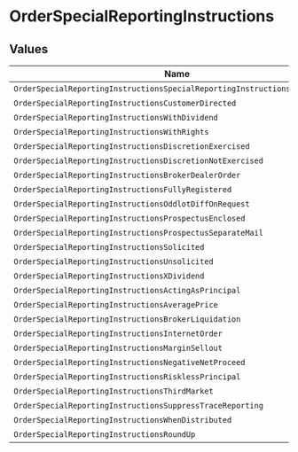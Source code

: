 # OrderSpecialReportingInstructions


## Values

| Name                                                                       | Value                                                                      |
| -------------------------------------------------------------------------- | -------------------------------------------------------------------------- |
| `OrderSpecialReportingInstructionsSpecialReportingInstructionsUnspecified` | SPECIAL_REPORTING_INSTRUCTIONS_UNSPECIFIED                                 |
| `OrderSpecialReportingInstructionsCustomerDirected`                        | CUSTOMER_DIRECTED                                                          |
| `OrderSpecialReportingInstructionsWithDividend`                            | WITH_DIVIDEND                                                              |
| `OrderSpecialReportingInstructionsWithRights`                              | WITH_RIGHTS                                                                |
| `OrderSpecialReportingInstructionsDiscretionExercised`                     | DISCRETION_EXERCISED                                                       |
| `OrderSpecialReportingInstructionsDiscretionNotExercised`                  | DISCRETION_NOT_EXERCISED                                                   |
| `OrderSpecialReportingInstructionsBrokerDealerOrder`                       | BROKER_DEALER_ORDER                                                        |
| `OrderSpecialReportingInstructionsFullyRegistered`                         | FULLY_REGISTERED                                                           |
| `OrderSpecialReportingInstructionsOddlotDiffOnRequest`                     | ODDLOT_DIFF_ON_REQUEST                                                     |
| `OrderSpecialReportingInstructionsProspectusEnclosed`                      | PROSPECTUS_ENCLOSED                                                        |
| `OrderSpecialReportingInstructionsProspectusSeparateMail`                  | PROSPECTUS_SEPARATE_MAIL                                                   |
| `OrderSpecialReportingInstructionsSolicited`                               | SOLICITED                                                                  |
| `OrderSpecialReportingInstructionsUnsolicited`                             | UNSOLICITED                                                                |
| `OrderSpecialReportingInstructionsXDividend`                               | X_DIVIDEND                                                                 |
| `OrderSpecialReportingInstructionsActingAsPrincipal`                       | ACTING_AS_PRINCIPAL                                                        |
| `OrderSpecialReportingInstructionsAveragePrice`                            | AVERAGE_PRICE                                                              |
| `OrderSpecialReportingInstructionsBrokerLiquidation`                       | BROKER_LIQUIDATION                                                         |
| `OrderSpecialReportingInstructionsInternetOrder`                           | INTERNET_ORDER                                                             |
| `OrderSpecialReportingInstructionsMarginSellout`                           | MARGIN_SELLOUT                                                             |
| `OrderSpecialReportingInstructionsNegativeNetProceed`                      | NEGATIVE_NET_PROCEED                                                       |
| `OrderSpecialReportingInstructionsRisklessPrincipal`                       | RISKLESS_PRINCIPAL                                                         |
| `OrderSpecialReportingInstructionsThirdMarket`                             | THIRD_MARKET                                                               |
| `OrderSpecialReportingInstructionsSuppressTraceReporting`                  | SUPPRESS_TRACE_REPORTING                                                   |
| `OrderSpecialReportingInstructionsWhenDistributed`                         | WHEN_DISTRIBUTED                                                           |
| `OrderSpecialReportingInstructionsRoundUp`                                 | ROUND_UP                                                                   |